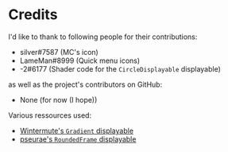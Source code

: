 # Credits

I'd like to thank to following people for their contributions:
- silver#7587 (MC's icon)
- LameMan#8999 (Quick menu icons)
- -2#6177 (Shader code for the `CircleDisplayable` displayable)

as well as the project's contributors on GitHub:
- None (for now (I hope))

Various ressources used:
- [Wintermute's `Gradient` displayable](https://github.com/WretchedTeam/WintermuteV3/blob/68415d2e1dd0e9b404361f1bd300084fa39fbfc0/game/mod_code/definitions/shaders/gradient.rpy)
- [pseurae's `RoundedFrame` displayable](https://gist.github.com/Pseurae/661e6084f756fc917b2889a386b16664)